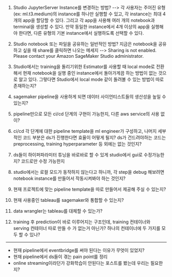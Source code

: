 1. Studio JupyterServer Instance를 변경하는 방법? --> 각 사용자는 주어진 유형(ex: ml.t3.medium)의 instance를 하나만 실행할 수 있고, 각 instance는 최대 4개의 app을 할당할 수 있다. 그리고 각 app을 사용해 여러 개의 notebook과 terminal을 생성할 수 있다. 
만약 동일한 instance에서 4개 이상의 app을 실행해야 한다면, 다른 유형의 기본 instance에서 실행하도록 선택할 수 있다. 

2. Studio notebook 또는 파일을 공유하는 일반적인 방법? 지금은 notebook을 공유하고 싶을 때 share를 클릭하면 나오는 메세지 --> Sharing is not enabled. Please contact your Amazon SageMaker Studio administrator.

3. Studio에서는 training을 돌리기위한 Estimator를 사용할 때 local mode로 전환해서 현재 notebook을 실행 중인 instance에서 돌아가게끔 하는 방법이 없는 것으로 알고 있다. 그렇다면 Studio에서 local mode 같이 돌려볼 수 있는 방법이 따로 존재하는지?

4. sagemaker pipeline을 사용하게 되면 데이터 사이언티스트들의 생산성을 높일 수 있는지? 

5. pipeline만으로 모든 ci/cd 단계의 구현이 가능한지, 다른 aws service의 사용 없이?

6. ci/cd 각 단계에 대한 pipeline template을 ml engineer가 구성하고, 나머지 세부적인 코드 부분은 ds가 진행한다면 효율이 어떻게 될지? ds가 건드려야하는 코드는 preprocessing, training hyperparameter 등 외에는 없는 것인지? 

7. ds들이 하이퍼파라미터 튜닝을 바로바로 할 수 있게 studio에서 gui로 수정가능한지? 코드로만 수정 가능한지

8. studio에서는 로컬 모드가 동작하지 않는다고 하니까, 각 step을 debug 해보려면 notebook instance를 만들어서 작동시켜봐야 하는 것인지? 

9. 현재 프로젝트에 맞는 pipeline template을 따로 만들어서 제공해 주실 수 있는지? 

10. 현재 사용중인 tableau를 sagemaker와 통합할 수 있는지? 

11. data wrangler는 tableau를 대체할 수 있는가? 

12. training 후 prediction이 바로 이루어지는 구조인데, training 컨테이너와 serving 컨테이너 따로 만들 수 가 없는거 아닌가? 하나의 컨테이너에 두 가지를 모두 할 수 있나? 

--------------------------------------
- 현재 pipeline에서 eventbridge를 써야 된다는 이유가 무엇이 있었지? 
- 현재 pipeline에서 ds들이 겪는 pain point를 정리 
- online streaming이라던가 강화학습이 안된다는 포스트를 봤는데 우리는 필요한지? 





